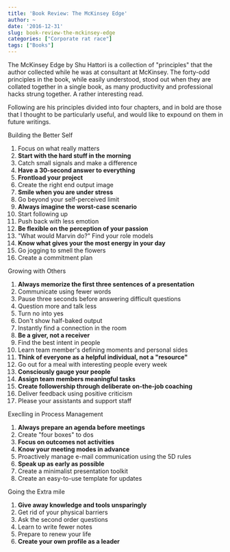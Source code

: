 ```yaml
---
title: 'Book Review: The McKinsey Edge'
author: ~
date: '2016-12-31'
slug: book-review-the-mckinsey-edge
categories: ["Corporate rat race"]
tags: ["Books"]
---
```


The McKinsey Edge by Shu Hattori is a collection of "principles" that the author collected while he was at
consultant at McKinsey. The forty-odd principles in the book, while easily understood, stood out
when they are collated together in a single book, as many productivity and professional hacks
strung together. A rather interesting read.

Following are his principles divided into four chapters, and in bold are those that I thought to be
particularly useful, and would like to expound on them in future writings.

Building the Better Self

1. Focus on what really matters
2. __Start with the hard stuff in the morning__
3. Catch small signals and make a difference
4. __Have a 30-second answer to everything__
5. __Frontload your project__
6. Create the right end output image
7. __Smile when you are under stress__
8. Go beyond your self-perceived limit
9. __Always imagine the worst-case scenario__
10. Start following up
11. Push back with less emotion
12. __Be flexible on the perception of your passion__
13. "What would Marvin do?" Find your role models
14. __Know what gives your the most energy in your day__
15. Go jogging to smell the flowers
16. Create a commitment plan

Growing with Others

1. __Always memorize the first three sentences of a presentation__
2. Communicate using fewer words
3. Pause three seconds before answering difficult questions
4. Question more and talk less
5. Turn no into yes
6. Don't show half-baked output
7. Instantly find a connection in the room
8. __Be a giver, not a receiver__
9. Find the best intent in people
10. Learn team member's defining moments and personal sides
11. __Think of everyone as a helpful individual, not a "resource"__
12. Go out for a meal with interesting people every week
13. __Consciously gauge your people__
14. __Assign team members meaningful tasks__
15. __Create followership through deliberate on-the-job coaching__
16. Deliver feedback using positive criticism
17. Please your assistants and support staff

Execlling in Process Management

1. __Always prepare an agenda before meetings__
2. Create "four boxes" to dos
3. __Focus on outcomes not activities__
4. __Know your meeting modes in advance__
5. Proactively manage e-mail communication using the 5D rules
6. __Speak up as early as possible__
7. Create a minimalist presentation toolkit
8. Create an easy-to-use template for updates

Going the Extra mile

1. __Give away knowledge and tools unsparingly__
2. Get rid of your physical barriers
3. Ask the second order questions
4. Learn to write fewer notes
5. Prepare to renew your life
6. __Create your own profile as a leader__